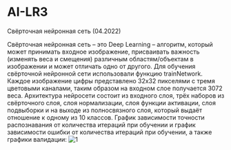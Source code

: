 # AI-LR3
Свёрточная нейронная сеть (04.2022)

Свёрточная нейронная сеть – это Deep Learning – алгоритм, который может принимать входное изображение, присваивать важность (изменять веса и смещения) различным областям/объектам в изображении и может отличать одно от другого.
Для обучения свёрточной нейронной сети использовали функцию trainNetwork.
Каждое изображение цифры представлено 32х32 пикселями с тремя цветовыми каналами, таким образом на входном слое получается 3072 веса. 
Архитектура нейросети состоит из входного слоя, трёх наборов из свёрточного слоя, слоя нормализации, слоя функции активации, слоя подвыборки и на выходе из полносвязного слоя, который выдаёт отношение к одному из 10 классов.
График зависимости точности распознавания от количества итераций при обучении и график зависимости ошибки от количества итераций при обучении, а также графики валидации:
![1](https://user-images.githubusercontent.com/51208839/198056207-72d5d224-e855-4525-9fa4-7680fb43e648.png)
